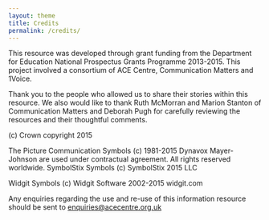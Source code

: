 ```yaml
---
layout: theme
title: Credits
permalink: /credits/
---
```


This resource was developed through grant funding from the Department for Education National Prospectus Grants Programme 2013-2015. This project involved a consortium of ACE Centre, Communication Matters and 1Voice.

Thank you to the people who allowed us to share their stories within this resource. We also would like to thank Ruth McMorran and Marion Stanton of Communication Matters and Deborah Pugh for carefully reviewing the resources and their thoughtful comments.

(c) Crown copyright 2015

The Picture Communication Symbols (c) 1981-2015 Dynavox Mayer-Johnson are used under contractual agreement. All rights reserved worldwide. SymbolStix Symbols (c) SymbolStix 2015 LLC

Widgit Symbols (c) Widgit Software 2002-2015 widgit.com

Any enquiries regarding the use and re-use of this information resource should be sent to enquiries@acecentre.org.uk